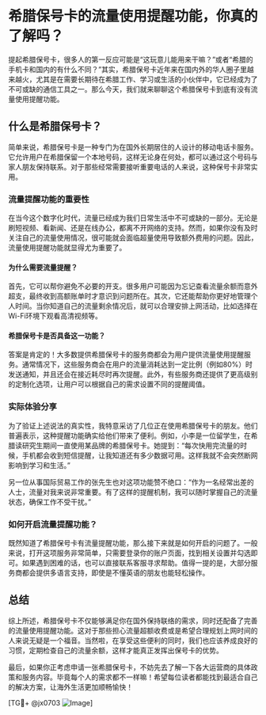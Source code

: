 # 希腊保号卡的流量使用提醒功能，你真的了解吗？

提起希腊保号卡，很多人的第一反应可能是“这玩意儿能用来干嘛？”或者“希腊的手机卡和国内的有什么不同？”其实，希腊保号卡近年来在国内外的华人圈子里越来越火，尤其是在需要长期待在希腊工作、学习或生活的小伙伴中，它已经成为了不可或缺的通信工具之一。那么今天，我们就来聊聊这个希腊保号卡到底有没有流量使用提醒功能。

## 什么是希腊保号卡？

简单来说，希腊保号卡是一种专门为在国外长期居住的人设计的移动电话卡服务。它允许用户在希腊保留一个本地号码，这样无论身在何处，都可以通过这个号码与家人朋友保持联系。对于那些经常需要接听重要电话的人来说，这种保号卡非常实用。

### 流量提醒功能的重要性

在当今这个数字化时代，流量已经成为我们日常生活中不可或缺的一部分。无论是刷短视频、看新闻、还是在线办公，都离不开网络的支持。然而，如果你没有及时关注自己的流量使用情况，很可能就会面临超量使用导致额外费用的问题。因此，流量使用提醒功能就显得尤为重要了。

#### 为什么需要流量提醒？

首先，它可以帮你避免不必要的开支。很多用户可能因为忘记查看流量余额而意外超支，最终收到高额账单时才意识到问题所在。其次，它还能帮助你更好地管理个人时间。当你知道自己的流量剩余情况后，就可以合理安排上网活动，比如选择在Wi-Fi环境下观看高清视频等。

#### 希腊保号卡是否具备这一功能？

答案是肯定的！大多数提供希腊保号卡的服务商都会为用户提供流量使用提醒服务。通常情况下，这些服务商会在用户的流量消耗达到一定比例（例如80%）时发送通知，并且还会在接近耗尽时再次提醒。此外，有些服务商还提供了更高级别的定制化选项，让用户可以根据自己的需求设置不同的提醒阈值。

### 实际体验分享

为了验证上述说法的真实性，我特意采访了几位正在使用希腊保号卡的朋友。他们普遍表示，这种提醒功能确实给他们带来了便利。例如，小李是一位留学生，在希腊读研究生期间一直使用某品牌的希腊保号卡。她提到：“每次快用完流量的时候，手机都会收到短信提醒，让我知道还有多少数据可用。这样我就不会突然断网影响到学习和生活。”

另一位从事国际贸易工作的张先生也对这项功能赞不绝口：“作为一名经常出差的人士，流量对我来说非常重要。有了这样的提醒机制，我可以随时掌握自己的流量状态，确保工作不受干扰。”

### 如何开启流量提醒功能？

既然知道了希腊保号卡有流量提醒功能，那么接下来就是如何开启的问题了。一般来说，打开这项服务非常简单，只需要登录你的账户页面，找到相关设置并勾选即可。如果遇到困难的话，也可以直接联系客服寻求帮助。值得一提的是，大部分服务商都会提供多语言支持，即使是不懂英语的朋友也能轻松操作。

## 总结

综上所述，希腊保号卡不仅能够满足你在国外保持联络的需求，同时还配备了完善的流量使用提醒功能。这对于那些担心流量超额收费或是希望合理规划上网时间的人来说无疑是一个福音。当然啦，在享受这些便利的同时，我们也应该养成良好的习惯，定期检查自己的流量余额，这样才能真正发挥出保号卡的优势。

最后，如果你正考虑申请一张希腊保号卡，不妨先去了解一下各大运营商的具体政策和服务内容。毕竟每个人的需求都不一样嘛！希望每位读者都能找到最适合自己的解决方案，让海外生活更加顺畅愉快！

[TG💪+ @jx0703 ![Image](https://github.com/user-attachments/assets/dbca1d08-cadb-493c-b0ec-ad6f7a83f270)]